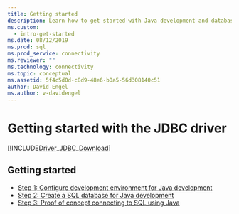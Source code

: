 ```yaml
---
title: Getting started
description: Learn how to get started with Java development and database connectivity using the Microsoft JDBC Driver for SQL Server.
ms.custom:
  - intro-get-started
ms.date: 08/12/2019
ms.prod: sql
ms.prod_service: connectivity
ms.reviewer: ""
ms.technology: connectivity
ms.topic: conceptual
ms.assetid: 5f4c5d0d-c8d9-48e6-b0a5-56d308140c51
author: David-Engel
ms.author: v-davidengel
---
```

# Getting started with the JDBC driver

[!INCLUDE[Driver_JDBC_Download](../../includes/driver_jdbc_download.md)]

## Getting started

* [Step 1: Configure development environment for Java development](step-1-configure-development-environment-for-java-development.md)  
* [Step 2: Create a SQL database for Java development](step-2-create-a-sql-database-for-java-development.md)  
* [Step 3: Proof of concept connecting to SQL using Java](step-3-proof-of-concept-connecting-to-sql-using-java.md)
